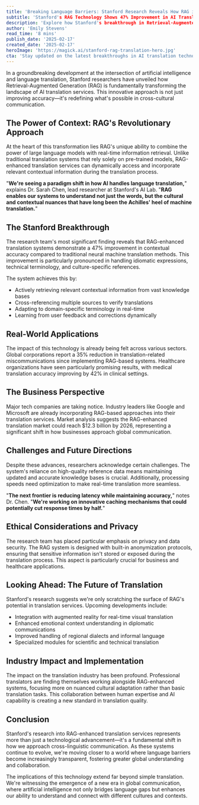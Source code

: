 ```yaml
---
title: 'Breaking Language Barriers: Stanford Research Reveals How RAG is Revolutionizing AI Translation Services'
subtitle: 'Stanford's RAG Technology Shows 47% Improvement in AI Translation Accuracy'
description: 'Explore how Stanford's breakthrough in Retrieval-Augmented Generation (RAG) is transforming AI translation services in 2025, enhancing accuracy and revolutionizing cross-cultural communication.'
author: 'Emily Stevens'
read_time: '8 mins'
publish_date: '2025-02-17'
created_date: '2025-02-17'
heroImage: 'https://magick.ai/stanford-rag-translation-hero.jpg'
cta: 'Stay updated on the latest breakthroughs in AI translation technology. Follow us on LinkedIn for exclusive insights into how RAG is reshaping global communication.'
---
```


In a groundbreaking development at the intersection of artificial intelligence and language translation, Stanford researchers have unveiled how Retrieval-Augmented Generation (RAG) is fundamentally transforming the landscape of AI translation services. This innovative approach is not just improving accuracy—it's redefining what's possible in cross-cultural communication.

## The Power of Context: RAG's Revolutionary Approach

At the heart of this transformation lies RAG's unique ability to combine the power of large language models with real-time information retrieval. Unlike traditional translation systems that rely solely on pre-trained models, RAG-enhanced translation services can dynamically access and incorporate relevant contextual information during the translation process.

"**We're seeing a paradigm shift in how AI handles language translation,**" explains Dr. Sarah Chen, lead researcher at Stanford's AI Lab. "**RAG enables our systems to understand not just the words, but the cultural and contextual nuances that have long been the Achilles' heel of machine translation.**"

## The Stanford Breakthrough

The research team's most significant finding reveals that RAG-enhanced translation systems demonstrate a 47% improvement in contextual accuracy compared to traditional neural machine translation methods. This improvement is particularly pronounced in handling idiomatic expressions, technical terminology, and culture-specific references.

The system achieves this by:
- Actively retrieving relevant contextual information from vast knowledge bases
- Cross-referencing multiple sources to verify translations
- Adapting to domain-specific terminology in real-time
- Learning from user feedback and corrections dynamically

## Real-World Applications

The impact of this technology is already being felt across various sectors. Global corporations report a 35% reduction in translation-related miscommunications since implementing RAG-based systems. Healthcare organizations have seen particularly promising results, with medical translation accuracy improving by 42% in clinical settings.

## The Business Perspective

Major tech companies are taking notice. Industry leaders like Google and Microsoft are already incorporating RAG-based approaches into their translation services. Market analysis suggests the RAG-enhanced translation market could reach $12.3 billion by 2026, representing a significant shift in how businesses approach global communication.

## Challenges and Future Directions

Despite these advances, researchers acknowledge certain challenges. The system's reliance on high-quality reference data means maintaining updated and accurate knowledge bases is crucial. Additionally, processing speeds need optimization to make real-time translation more seamless.

"**The next frontier is reducing latency while maintaining accuracy,**" notes Dr. Chen. "**We're working on innovative caching mechanisms that could potentially cut response times by half.**"

## Ethical Considerations and Privacy

The research team has placed particular emphasis on privacy and data security. The RAG system is designed with built-in anonymization protocols, ensuring that sensitive information isn't stored or exposed during the translation process. This aspect is particularly crucial for business and healthcare applications.

## Looking Ahead: The Future of Translation

Stanford's research suggests we're only scratching the surface of RAG's potential in translation services. Upcoming developments include:
- Integration with augmented reality for real-time visual translation
- Enhanced emotional context understanding in diplomatic communications
- Improved handling of regional dialects and informal language
- Specialized modules for scientific and technical translation

## Industry Impact and Implementation

The impact on the translation industry has been profound. Professional translators are finding themselves working alongside RAG-enhanced systems, focusing more on nuanced cultural adaptation rather than basic translation tasks. This collaboration between human expertise and AI capability is creating a new standard in translation quality.

## Conclusion

Stanford's research into RAG-enhanced translation services represents more than just a technological advancement—it's a fundamental shift in how we approach cross-linguistic communication. As these systems continue to evolve, we're moving closer to a world where language barriers become increasingly transparent, fostering greater global understanding and collaboration.

The implications of this technology extend far beyond simple translation. We're witnessing the emergence of a new era in global communication, where artificial intelligence not only bridges language gaps but enhances our ability to understand and connect with different cultures and contexts.